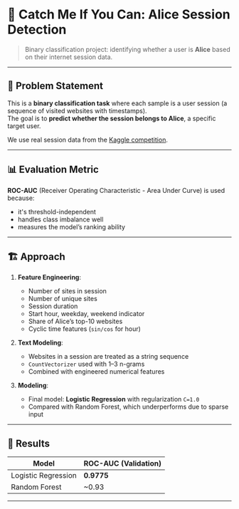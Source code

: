# 👤 Catch Me If You Can: Alice Session Detection

> Binary classification project: identifying whether a user is **Alice** based on their internet session data.

---

## 🧠 Problem Statement

This is a **binary classification task** where each sample is a user session (a sequence of visited websites with timestamps).  
The goal is to **predict whether the session belongs to Alice**, a specific target user.

We use real session data from the [Kaggle competition](https://www.kaggle.com/c/catch-me-if-you-can-intruder-detection-through-webpage-session-tracking2).

---

## 📊 Evaluation Metric

**ROC-AUC** (Receiver Operating Characteristic - Area Under Curve) is used because:

- it's threshold-independent
- handles class imbalance well
- measures the model’s ranking ability

---

## 🏗️ Approach

1. **Feature Engineering**:
   - Number of sites in session
   - Number of unique sites
   - Session duration
   - Start hour, weekday, weekend indicator
   - Share of Alice’s top-10 websites
   - Cyclic time features (`sin/cos` for hour)

2. **Text Modeling**:
   - Websites in a session are treated as a string sequence
   - `CountVectorizer` used with 1–3 n-grams
   - Combined with engineered numerical features

3. **Modeling**:
   - Final model: **Logistic Regression** with regularization `C=1.0`
   - Compared with Random Forest, which underperforms due to sparse input

---

## 🚀 Results

| Model                 | ROC-AUC (Validation) |
|----------------------|----------------------|
| Logistic Regression  | **0.9775**           |
| Random Forest        | ~0.93                |

---